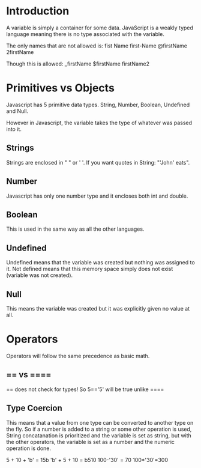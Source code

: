 # Introduction

A variable is simply a container for some data. JavaScript is a weakly typed language meaning there is no type associated with the variable.

The only names that are not allowed is:
fist Name
first-Name
@firstName
2firstName

Though this is allowed:
\_firstName
$firstName
firstName2

# Primitives vs Objects

Javascript has 5 primitive data types. String, Number, Boolean, Undefined and Null.

However in Javascript, the variable takes the type of whatever was passed into it.

## Strings

Strings are enclosed in " " or ' '. If you want quotes in String: "'John' eats".

## Number

Javascript has only one number type and it encloses both int and double.

## Boolean

This is used in the same way as all the other languages.

## Undefined

Undefined means that the variable was created but nothing was assigned to it. Not defined means that this memory space simply does not exist (variable was not created).

## Null

This means the variable was created but it was explicitly given no value at all.

# Operators

Operators will follow the same precedence as basic math.

## == vs ====

== does not check for types! So 5=='5' will be true unlike ====

## Type Coercion

This means that a value from one type can be converted to another type on the fly. So if a number is added to a string or some other operation is used, String concatanation is prioritized and the variable is set as string, but with the other operators, the variable is set as a number and the numeric operation is done.

5 + 10 + 'b' = 15b
'b' + 5 + 10 = b510
100-'30' = 70
100*'30'=300
